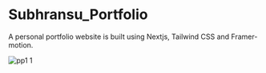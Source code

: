 # Subhransu_Portfolio
A personal portfolio website is built using Nextjs, Tailwind CSS and Framer-motion.

![pp1 1](https://github.com/subhransuchinu8/Subhransu_Portfolio/assets/119065077/9cf1edb6-fcd8-416c-9c4d-5abee38e5529)
